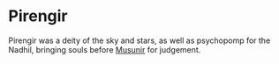 # Pirengir

<meta property="og:description" content="Pirengir was a deity of the sky and stars, as well as psychopomp for the Nadhil, bringing souls before Musunir for judgement.">

Pirengir was a deity of the sky and stars, as well as psychopomp for the Nadhil, bringing souls before [Musunir](musunir.md) for judgement.